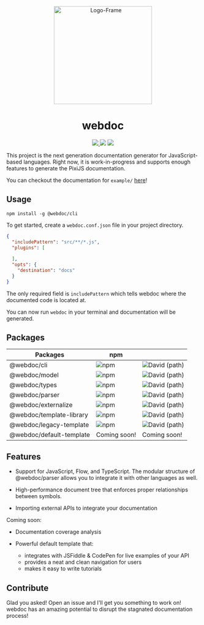 <p align="center">
  <a href="https://ibb.co/9pYvRgV"><img src="https://i.ibb.co/D1Kb3W8/Logo-Frame.png" alt="Logo-Frame" border="0" width="256"></a>
</p>
<h1 align="center">webdoc</h1>

<p align="center">
  
<a href="https://dev.azure.com/webdoc-js/webdoc/_build/latest?definitionId=2&branchName=master">
  <img src="https://dev.azure.com/webdoc-js/webdoc/_apis/build/status/webdoc-js.webdoc?branchName=master"></img>
</a>
<a href="(https://lerna.js.org/)"><img src="https://img.shields.io/badge/maintained%20with-lerna-cc00ff.svg"></img></a>
<a href="https://www.codetriage.com/webdoc-js/webdoc"><img src="https://www.codetriage.com/webdoc-js/webdoc/badges/users.svg" /></a>
</p>

This project is the next generation documentation generator for JavaScript-based languages. Right now, it is work-in-progress
and supports enough features to generate the PixiJS documentation.

You can checkout the documentation for `example/` [here](https://webdoc-js.github.io/example-documentation/index.html)! 

## Usage

```shell
npm install -g @webdoc/cli
```

To get started, create a `webdoc.conf.json` file in your project directory. 

```json
{
  "includePattern": "src/**/*.js",
  "plugins": [
  
  ],
  "opts": {
    "destination": "docs" 
  }
}
```

The only required field is `includePattern` which tells webdoc where the documented code is located at.

You can now run `webdoc` in your terminal and documentation will be generated.

## Packages

| Packages                    | npm                                                              ||
|-----------------------------|------------------------------------------------------------------|-|
| @webdoc/cli                 | ![npm](https://img.shields.io/npm/v/@webdoc/cli)                 | ![David (path)](https://img.shields.io/david/webdoc-js/webdoc?path=packages%2Fwebdoc-cli)                                              |
| @webdoc/model               | ![npm](https://img.shields.io/npm/v/@webdoc/model)               |![David (path)](https://img.shields.io/david/webdoc-js/webdoc?path=packages%2Fwebdoc-model)|
| @webdoc/types               | ![npm](https://img.shields.io/npm/v/@webdoc/types)               |![David (path)](https://img.shields.io/david/webdoc-js/webdoc?path=packages%2Fwebdoc-types)|
| @webdoc/parser              | ![npm](https://img.shields.io/npm/v/@webdoc/parser)              |![David (path)](https://img.shields.io/david/webdoc-js/webdoc?path=packages%2Fwebdoc-parser)|
| @webdoc/externalize         | ![npm](https://img.shields.io/npm/v/@webdoc/externalize)         |![David (path)](https://img.shields.io/david/webdoc-js/webdoc?path=packages%2Fwebdoc-externalize)|
| @webdoc/template-library    | ![npm](https://img.shields.io/npm/v/@webdoc/template-library)    |![David (path)](https://img.shields.io/david/webdoc-js/webdoc?path=packages%2Fwebdoc-template-library)|
| @webdoc/legacy-template     | ![npm](https://img.shields.io/npm/v/@webdoc/legacy-template)     |![David (path)](https://img.shields.io/david/webdoc-js/webdoc?path=packages%2Fwebdoc-legacy-template)|
| @webdoc/default-template    | Coming soon!                                                     | Coming soon! |

## Features

* Support for JavaScript, Flow, and TypeScript. The modular structure of @webdoc/parser allows you to integrate it with other languages as well.

* High-performance document tree that enforces proper relationships between symbols.

* Importing external APIs to integrate your documentation

Coming soon:

* Documentation coverage analysis

* Powerful default template that:
  * integrates with JSFiddle & CodePen for live examples of your API
  * provides a neat and clean navigation for users
  * makes it easy to write tutorials
  
## Contribute

Glad you asked! Open an issue and I'll get you something to work on! webdoc has an amazing potential to disrupt the stagnated documentation process!
